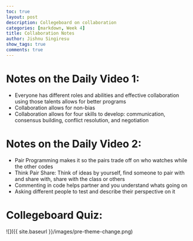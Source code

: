 ```yaml
---
toc: true
layout: post
description: Collegeboard on collaboration
categories: [markdown, Week 4]
title: Collaboration Notes 
author: Jishnu Singiresu
show_tags: true
comments: true
---
```

# Notes on the Daily Video 1:
- Everyone has different roles and abilities and effective collaboration using those talents allows for better programs 
- Collaboration allows for non-bias 
- Collaboration allows for four skills to develop: communication, consensus building, conflict resolution, and negotiation

# Notes on the Daily Video 2:
- Pair Programming makes it so the pairs trade off on who watches while the other codes 
- Think Pair Share: Think of ideas by yourself, find someone to pair with and share with, share with the class or others 
- Commenting in code helps partner and you understand whats going on 
- Asking different people to test and describe their perspective on it 

# Collegeboard Quiz:
![]({{ site.baseurl }}/images/pre-theme-change.png)